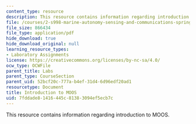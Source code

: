 ```yaml
---
content_type: resource
description: This resource contains information regarding introduction to MOOS.
file: /courses/2-s998-marine-autonomy-sensing-and-communications-spring-2012/7fddade81416445c81383094ef5ecb7c_MIT2_S998S12_Lab03.pdf
file_size: 866434
file_type: application/pdf
hide_download: true
hide_download_original: null
learning_resource_types:
- Laboratory Assignments
license: https://creativecommons.org/licenses/by-nc-sa/4.0/
ocw_type: OCWFile
parent_title: Labs
parent_type: CourseSection
parent_uid: 52bcf20c-777a-b4ef-31d4-6d96edf20ad1
resourcetype: Document
title: Introduction to MOOS
uid: 7fddade8-1416-445c-8138-3094ef5ecb7c
---
```

This resource contains information regarding introduction to MOOS.
